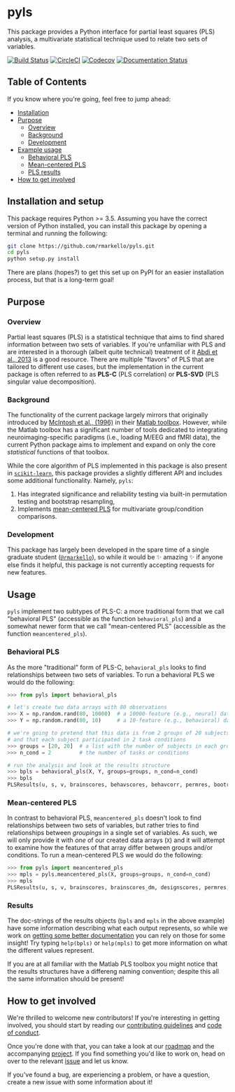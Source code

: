 # pyls

This package provides a Python interface for partial least squares (PLS) analysis, a multivariate statistical technique used to relate two sets of variables.

[![Build Status](https://travis-ci.org/rmarkello/pyls.svg?branch=master)](https://travis-ci.org/rmarkello/pyls)
[![CircleCI](https://circleci.com/gh/rmarkello/pyls.svg?style=shield)](https://circleci.com/gh/rmarkello/pyls)
[![Codecov](https://codecov.io/gh/rmarkello/pyls/branch/master/graph/badge.svg)](https://codecov.io/gh/rmarkello/pyls)
[![Documentation Status](https://readthedocs.org/projects/pyls/badge/?version=latest)](http://pyls.readthedocs.io/en/latest/?badge=latest)

## Table of Contents

If you know where you're going, feel free to jump ahead:

* [Installation](#requirements-and-installation)
* [Purpose](#purpose)
  * [Overview](#overview)
  * [Background](#background)
  * [Development](#development)
* [Example usage](#usage)
  * [Behavioral PLS](#behavioral-pls)
  * [Mean-centered PLS](#mean-centered-pls)
  * [PLS results](#results)
* [How to get involved](#how-to-get-involved)

## Installation and setup

This package requires Python >= 3.5. Assuming you have the correct version of Python installed, you can install this package by opening a terminal and running the following:

```bash
git clone https://github.com/rmarkello/pyls.git
cd pyls
python setup.py install
```

There are plans (hopes?) to get this set up on PyPI for an easier installation process, but that is a long-term goal!

## Purpose

### Overview

Partial least squares (PLS) is a statistical technique that aims to find shared information between two sets of variables. If you're unfamiliar with PLS and are interested in a thorough (albeit quite technical) treatment of it [Abdi et al., 2013](https://doi.org/10.1007/978-1-62703-059-5_23) is a good resource. There are multiple "flavors" of PLS that are tailored to different use cases, but the implementation in the current package is often referred to as **PLS-C** (PLS correlation) or **PLS-SVD** (PLS singular value decomposition).

### Background

The functionality of the current package largely mirrors that originally introduced by [McIntosh et al., (1996)](https://www.ncbi.nlm.nih.gov/pubmed/9345485) in their [Matlab toolbox](https://www.rotman-baycrest.on.ca/index.php?section=84). However, while the Matlab toolbox has a significant number of tools dedicated to integrating neuroimaging-specific paradigms (i.e., loading M/EEG and fMRI data), the current Python package aims to implement and expand on only the core _statistical_ functions of that toolbox.

While the core algorithm of PLS implemented in this package is also present in [`scikit-learn`](`http://scikit-learn.org/stable/modules/generated/sklearn.cross_decomposition.PLSSVD.html`), this package provides a slightly different API and includes some additional functionality. Namely, `pyls`:

1. Has integrated significance and reliability testing via built-in permutation testing and bootstrap resampling,
2. Implements [mean-centered PLS](https://www.ncbi.nlm.nih.gov/pubmed/20656037) for multivariate group/condition comparisons.

### Development

This package has largely been developed in the spare time of a single graduate student ([`@rmarkello`](https://github.com/rmarkello)), so while it would be :sparkles: amazing :sparkles: if anyone else finds it helpful, this package is not currently accepting requests for new features.

## Usage

`pyls` implement two subtypes of PLS-C: a more traditional form that we call "behavioral PLS" (accessible as the function `behavioral_pls`) and a somewhat newer form that we call "mean-centered PLS" (accessible as the function `meancentered_pls`).

### Behavioral PLS

As the more "traditional" form of PLS-C, `behavioral_pls` looks to find relationships between two sets of variables. To run a behavioral PLS we would do the following:

```python
>>> from pyls import behavioral_pls

# let's create two data arrays with 80 observations
>>> X = np.random.rand(80, 10000)  # a 10000-feature (e.g., neural) data array
>>> Y = np.random.rand(80, 10)     # a 10-feature (e.g., behavioral) data array

# we're going to pretend that this data is from 2 groups of 20 subjects each,
# and that each subject participated in 2 task conditions
>>> groups = [20, 20]  # a list with the number of subjects in each group
>>> n_cond = 2         # the number of tasks or conditions

# run the analysis and look at the results structure
>>> bpls = behavioral_pls(X, Y, groups=groups, n_cond=n_cond)
>>> bpls
PLSResults(u, s, v, brainscores, behavscores, behavcorr, permres, bootres, splitres, cvres, inputs)
```

### Mean-centered PLS

In contrast to behavioral PLS, `meancentered_pls` doesn't look to find relationships between two sets of variables, but rather tries to find relationships between _groupings_ in a single set of variables. As such, we will only provide it with _one_ of our created data arrays (`X`) and it will attempt to examine how the features of that array differ between groups and/or conditions. To run a mean-centered PLS we would do the following:

```python
>>> from pyls import meancentered_pls
>>> mpls = pyls.meancentered_pls(X, groups=groups, n_cond=n_cond)
>>> mpls
PLSResults(u, s, v, brainscores, brainscores_dm, designscores, permres, bootres, splitres, inputs)
```

### Results

The doc-strings of the results objects (`bpls` and `mpls` in the above example) have some information describing what each output represents, so while we work on [getting some better documentation](https://github.com/rmarkello/pyls/issues/19) you can rely on those for some insight! Try typing `help(bpls)` or `help(mpls)` to get more information on what the different values represent.

If you are at all familiar with the Matlab PLS toolbox you might notice that the results structures have a differeng naming convention; despite this all the same information should be present!

## How to get involved

We're thrilled to welcome new contributors! If you're interesting in getting involved, you should start by reading our [contributing guidelines](https://github.com/rmarkello/pyls/blob/master/CONTRIBUTING.md) and [code of conduct](https://github.com/rmarkello/pyls/blob/master/Code_of_Conduct.md).

Once you're done with that, you can take a look at our [roadmap](https://github.com/rmarkello/pyls/issues/26) and the accompanying [project](https://github.com/rmarkello/pyls/projects/1). If you find something you'd like to work on, head on over to the relevant [issue](https://github.com/rmarkello/pyls/issues) and let us know.

If you've found a bug, are experiencing a problem, or have a question, create a new issue with some information about it!
